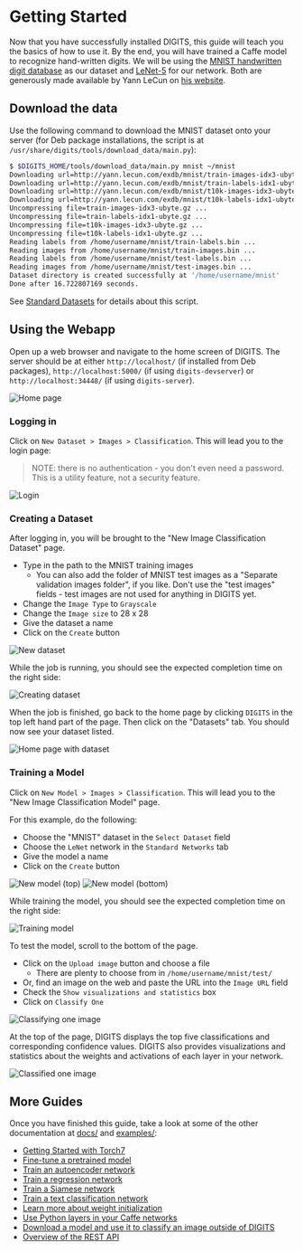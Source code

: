 # Getting Started

Now that you have successfully installed DIGITS, this guide will teach you the basics of how to use it.
By the end, you will have trained a Caffe model to recognize hand-written digits.
We will be using the [MNIST handwritten digit database](http://yann.lecun.com/exdb/mnist) as our dataset and [LeNet-5](http://yann.lecun.com/exdb/lenet/) for our network.
Both are generously made available by Yann LeCun on [his website](http://yann.lecun.com/).

## Download the data

Use the following command to download the MNIST dataset onto your server
(for Deb package installations, the script is at `/usr/share/digits/tools/download_data/main.py`):
```sh
$ $DIGITS_HOME/tools/download_data/main.py mnist ~/mnist
Downloading url=http://yann.lecun.com/exdb/mnist/train-images-idx3-ubyte.gz ...
Downloading url=http://yann.lecun.com/exdb/mnist/train-labels-idx1-ubyte.gz ...
Downloading url=http://yann.lecun.com/exdb/mnist/t10k-images-idx3-ubyte.gz ...
Downloading url=http://yann.lecun.com/exdb/mnist/t10k-labels-idx1-ubyte.gz ...
Uncompressing file=train-images-idx3-ubyte.gz ...
Uncompressing file=train-labels-idx1-ubyte.gz ...
Uncompressing file=t10k-images-idx3-ubyte.gz ...
Uncompressing file=t10k-labels-idx1-ubyte.gz ...
Reading labels from /home/username/mnist/train-labels.bin ...
Reading images from /home/username/mnist/train-images.bin ...
Reading labels from /home/username/mnist/test-labels.bin ...
Reading images from /home/username/mnist/test-images.bin ...
Dataset directory is created successfully at '/home/username/mnist'
Done after 16.722807169 seconds.
```

See [Standard Datasets](StandardDatasets.md) for details about this script.

## Using the Webapp

Open up a web browser and navigate to the home screen of DIGITS.
The server should be at either `http://localhost/` (if installed from Deb packages), `http://localhost:5000/` (if using `digits-devserver`) or `http://localhost:34448/` (if using `digits-server`).

![Home page](images/home-page-1.jpg)

### Logging in

Click on `New Dataset > Images > Classification`.
This will lead you to the login page:

> NOTE: there is no authentication - you don't even need a password.
This is a utility feature, not a security feature.

![Login](images/login.jpg)

### Creating a Dataset

After logging in, you will be brought to the "New Image Classification Dataset" page.

* Type in the path to the MNIST training images
  * You can also add the folder of MNIST test images as a "Separate validation images folder", if you like. Don't use the "test images" fields - test images are not used for anything in DIGITS yet.
* Change the `Image Type` to `Grayscale`
* Change the `Image size` to 28 x 28
* Give the dataset a name
* Click on the `Create` button

![New dataset](images/new-dataset.jpg)

While the job is running, you should see the expected completion time on the right side:

![Creating dataset](images/creating-dataset.jpg)

When the job is finished, go back to the home page by clicking `DIGITS` in the top left hand part of the page.
Then click on the "Datasets" tab.
You should now see your dataset listed.

![Home page with dataset](images/home-page-2.jpg)

### Training a Model

Click on `New Model > Images > Classification`.
This will lead you to the "New Image Classification Model" page.

For this example, do the following:
* Choose the "MNIST" dataset in the `Select Dataset` field
* Choose the `LeNet` network in the `Standard Networks` tab
* Give the model a name
* Click on the `Create` button

![New model (top)](images/new-model-top-half.jpg)
![New model (bottom)](images/new-model-bottom-half.jpg)

While training the model, you should see the expected completion time on the right side:

![Training model](images/training-model.jpg)

To test the model, scroll to the bottom of the page.
* Click on the `Upload image` button and choose a file
  * There are plenty to choose from in `/home/username/mnist/test/`
* Or, find an image on the web and paste the URL into the `Image URL` field
* Check the `Show visualizations and statistics` box
* Click on `Classify One`

![Classifying one image](images/classifying-one-image.jpg)

At the top of the page, DIGITS displays the top five classifications and corresponding confidence values.
DIGITS also provides visualizations and statistics about the weights and activations of each layer in your network.

![Classified one image](images/classified-one-image.jpg)

## More Guides

Once you have finished this guide, take a look at some of the other documentation at [docs/](.) and [examples/](../examples/):

* [Getting Started with Torch7](GettingStartedTorch.md)
* [Fine-tune a pretrained model](../examples/fine-tuning/README.md)
* [Train an autoencoder network](../examples/autoencoder/README.md)
* [Train a regression network](../examples/regression/README.md)
* [Train a Siamese network](../examples/siamese/README.md)
* [Train a text classification network](../examples/text-classification/README.md)
* [Learn more about weight initialization](../examples/weight-init/README.md)
* [Use Python layers in your Caffe networks](../examples/python-layer/README.md)
* [Download a model and use it to classify an image outside of DIGITS](../examples/classification/README.md)
* [Overview of the REST API](API.md)
